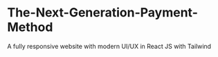 # The-Next-Generation-Payment-Method
A fully responsive website with modern UI/UX in React JS with Tailwind
